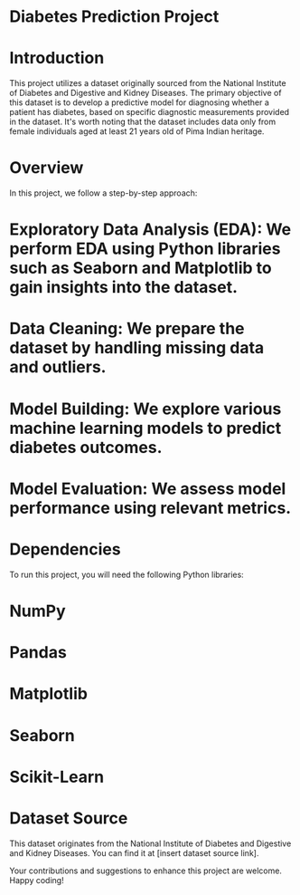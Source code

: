 # Diabetes Prediction Project
# Introduction
This project utilizes a dataset originally sourced from the National Institute of Diabetes and Digestive and Kidney Diseases. The primary objective of this dataset is to develop a predictive model for diagnosing whether a patient has diabetes, based on specific diagnostic measurements provided in the dataset. It's worth noting that the dataset includes data only from female individuals aged at least 21 years old of Pima Indian heritage.

# Overview
In this project, we follow a step-by-step approach:
# Exploratory Data Analysis (EDA): We perform EDA using Python libraries such as Seaborn and Matplotlib to gain insights into the dataset.
# Data Cleaning: We prepare the dataset by handling missing data and outliers.
# Model Building: We explore various machine learning models to predict diabetes outcomes.
# Model Evaluation: We assess model performance using relevant metrics.

# Dependencies
To run this project, you will need the following Python libraries:

# NumPy
# Pandas
# Matplotlib
# Seaborn
# Scikit-Learn

# Dataset Source
This dataset originates from the National Institute of Diabetes and Digestive and Kidney Diseases. You can find it at [insert dataset source link].

Your contributions and suggestions to enhance this project are welcome. Happy coding!
